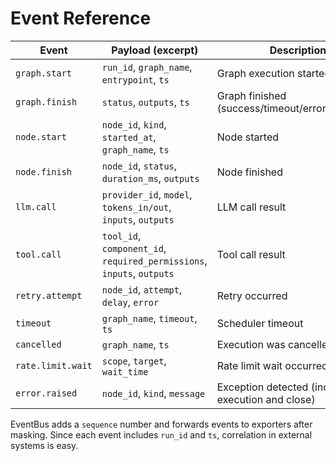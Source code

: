 # Event Reference

| Event | Payload (excerpt) | Description |
| ----- | ----------------- | ----------- |
| `graph.start` | `run_id`, `graph_name`, `entrypoint`, `ts` | Graph execution started |
| `graph.finish` | `status`, `outputs`, `ts` | Graph finished (success/timeout/error/cancelled) |
| `node.start` | `node_id`, `kind`, `started_at`, `graph_name`, `ts` | Node started |
| `node.finish` | `node_id`, `status`, `duration_ms`, `outputs` | Node finished |
| `llm.call` | `provider_id`, `model`, `tokens_in/out`, `inputs`, `outputs` | LLM call result |
| `tool.call` | `tool_id`, `component_id`, `required_permissions`, `inputs`, `outputs` | Tool call result |
| `retry.attempt` | `node_id`, `attempt`, `delay`, `error` | Retry occurred |
| `timeout` | `graph_name`, `timeout`, `ts` | Scheduler timeout |
| `cancelled` | `graph_name`, `ts` | Execution was cancelled |
| `rate.limit.wait` | `scope`, `target`, `wait_time` | Rate limit wait occurred |
| `error.raised` | `node_id`, `kind`, `message` | Exception detected (including execution and close) |

EventBus adds a `sequence` number and forwards events to exporters after masking. Since each event includes `run_id` and `ts`, correlation in external systems is easy.

